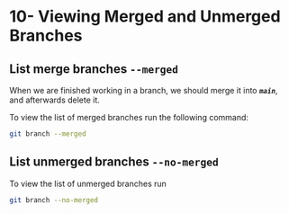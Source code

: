 # 10- Viewing Merged and Unmerged Branches

## List merge branches `--merged`

When we are finished working in a branch, we should merge it into ***`main`***, and afterwards delete it.

To view the list of merged branches run the following command:

```zsh
git branch --merged
```

## List unmerged branches `--no-merged`

To view the list of unmerged branches run

```zsh
git branch --no-merged
```

